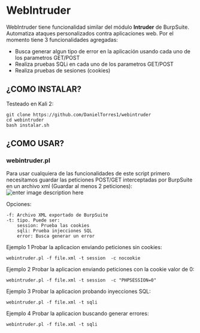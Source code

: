 
# WebIntruder

WebIntruder tiene funcionalidad similar del módulo **Intruder** de BurpSuite.  Automatiza ataques personalizados contra aplicaciones web.  Por el momento tiene 3 funcionalidades agregadas:

- Busca generar algun tipo de error en la aplicación usando cada uno de los parametros GET/POST
- Realiza pruebas SQLi en cada uno de los parametros GET/POST
- Realiza pruebas de sesiones (cookies)


## ¿COMO INSTALAR?

Testeado en Kali 2:

    git clone https://github.com/DanielTorres1/webintruder
    cd webintruder
    bash instalar.sh


## ¿COMO USAR?

### **webintruder.pl**

Para usar cualquiera de las funcionalidades de este script primero necesitamos guardar las peticiones POST/GET interceptadas por BurpSuite en un archivo xml (Guardar al menos 2 peticiones):
![enter image description here](https://i.imgur.com/4o0TkIf.png)

Opciones: 

    -f: Archivo XML exportado de BurpSuite
    -t: tipo. Puede ser:
        session: Prueba las cookies
        sqli: Prueba injecciones SQL
        error: Busca generar un error

Ejemplo 1 Probar la aplicacion enviando peticiones sin cookies:

    webintruder.pl -f file.xml -t session  -c nocookie


Ejemplo 2 Probar la aplicacion enviando peticiones con la cookie valor de 0:

    webintruder.pl -f file.xml -t session  -c "PHPSESSION=0"


Ejemplo 3 Probar la aplicacion probando inyecciones SQL:

    webintruder.pl -f file.xml -t sqli

 

Ejemplo 4 Probar la aplicacion buscando generar errores:

    webintruder.pl -f file.xml -t sqli 

